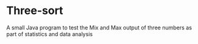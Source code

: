 # Three-sort
A small Java program to test the Mix and Max output of three numbers as part of statistics and data analysis

